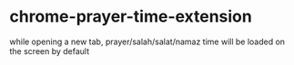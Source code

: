 # chrome-prayer-time-extension
while opening a new tab, prayer/salah/salat/namaz time will be loaded on the screen by default
